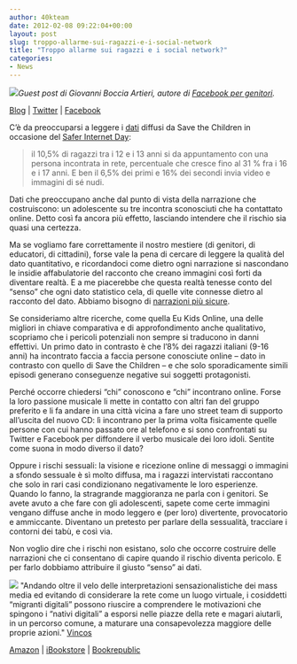 ```yaml
---
author: 40kteam
date: 2012-02-08 09:22:04+00:00
layout: post
slug: troppo-allarme-sui-ragazzi-e-i-social-network
title: "Troppo allarme sui ragazzi e i social network?"
categories:
- News
---
```


[![](http://quarantak.wpengine.com/wp-content/uploads/2012/02/GBAStegignotagliata_reasonably_small.png)](http://quarantak.wpengine.com/wp-content/uploads/2012/02/GBAStegignotagliata_reasonably_small.png)_Guest post di Giovanni Boccia Artieri, autore di [Facebook per genitori](http://www.amazon.it/dp/B006M5JFSA)._

[Blog](http://mediamondo.wordpress.com/) | [Twitter](https://twitter.com/#!/GBA_mediamondo) | [Facebook](http://www.facebook.com/pages/FB-per-genitori/204322492945016)

C’è da preoccuparsi a leggere i [dati](http://www.rainews24.it/it/news.php?newsid=161412) diffusi da Save the Children in occasione del [Safer Internet Day](http://www.saferinternet.org/web/guest/safer-internet-day):


> il 10,5% di ragazzi tra i 12 e i 13 anni si da appuntamento con una persona incontrata in rete, percentuale che cresce fino al 31 % fra i 16 e i 17 anni. E ben il 6,5% dei primi e 16% dei secondi invia video e immagini di sé nudi.


Dati che preoccupano anche dal punto di vista della narrazione che costruiscono: un adolescente su tre incontra sconosciuti che ha contattato online. Detto così fa ancora più effetto, lasciando intendere che il rischio sia quasi una certezza.

Ma se vogliamo fare correttamente il nostro mestiere (di genitori, di educatori, di cittadini), forse vale la pena di cercare di leggere la qualità del dato quantitativo, e ricordandoci come dietro ogni narrazione si nascondano le insidie affabulatorie del racconto che creano immagini così forti da diventare realtà. E a me piacerebbe che questa realtà tenesse conto del “senso” che ogni dato statistico cela, di quelle vite connesse  dietro al racconto del dato. Abbiamo bisogno di [narrazioni più sicure](http://mediamondo.wordpress.com/2012/02/07/costruire-narrazioni-piu-sicure-sulla-rete/).

Se consideriamo altre ricerche, come quella Eu Kids Online, una delle migliori in chiave comparativa e di approfondimento anche qualitativo, scopriamo che i pericoli potenziali non sempre si traducono in danni effettivi. Un primo dato in contrasto è che l’8% dei ragazzi italiani (9-16 anni) ha incontrato faccia a faccia persone conosciute online – dato in contrasto con quello di Save the Children – e che solo sporadicamente simili episodi generano conseguenze negative sui soggetti protagonisti.

Perché occorre chiedersi “chi” conoscono e “chi” incontrano online. Forse la loro passione musicale li mette in contatto con altri fan del gruppo preferito e li fa andare in una città vicina a fare uno street team di supporto all’uscita del nuovo CD: lì incontrano per la prima volta fisicamente quelle persone con cui hanno passato ore al telefono e si sono confrontati su Twitter e Facebook per diffondere il verbo musicale dei loro idoli. Sentite come suona in modo diverso il dato?

Oppure i rischi sessuali: la visione e ricezione online di messaggi o immagini a sfondo sessuale è sì molto diffusa, ma i ragazzi intervistati raccontano che solo in rari casi condizionano negativamente le loro esperienze. Quando lo fanno, la stragrande maggioranza ne parla con i genitori. Se avete avuto a che fare con gli adolescenti, sapete come certe immagini vengano diffuse anche in modo leggero e (per loro) divertente, provocatorio e ammiccante. Diventano un pretesto per parlare della sessualità, tracciare i contorni dei tabù, e così via.

Non voglio dire che i rischi non esistano, solo che occorre costruire delle narrazioni che ci consentano di capire quando il rischio diventa pericolo. E per farlo dobbiamo attribuire il giusto “senso” ai dati.






![](http://quarantak.wpengine.com/wp-content/uploads/2012/02/facebook_per_genitori.jpg) "Andando oltre il velo delle interpretazioni sensazionalistiche dei mass media ed evitando di considerare la rete come un luogo virtuale, i cosiddetti “migranti digitali” possono riuscire a comprendere le motivazioni che spingono i “nativi digitali” a esporsi nelle piazze della rete e magari aiutarli, in un percorso comune, a maturare una consapevolezza maggiore delle proprie azioni." [Vincos](http://vincos.it/2011/06/09/facebook-per-genitori-e-non-solo/)







[Amazon](http://www.amazon.it/dp/B006M5JFSA) | [iBookstore](http://itunes.apple.com/it/book/facebook-per-genitori/id469808256?mt=11) | [Bookrepublic](http://www.bookrepublic.it/book/9788865860649-facebook-per-genitori/)





